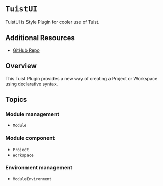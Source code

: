 # ``TuistUI``

TuistUI is Style Plugin for cooler use of Tuist.

## Additional Resources

- [GitHub Repo](https://github.com/jihoonahn/tuistui)

## Overview

This Tuist Plugin provides a new way of creating a Project or Workspace using declarative syntax.


## Topics

### Module management
- ``Module``

### Module component
- ``Project``
- ``Workspace``

### Environment management
- ``ModuleEnvironment``
